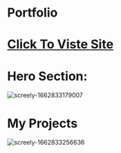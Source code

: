 # Portfolio
# <a href="https://surya-bbas.github.io/Portfolio/"> Click To Viste Site </a>

# Hero Section:
![screely-1662833179007](https://user-images.githubusercontent.com/99864714/189496157-300eb6dd-3c7c-484e-9bf6-48a208f82c64.png)

# My Projects
![screely-1662833256636](https://user-images.githubusercontent.com/99864714/189496207-581436a6-88ba-4e34-bc95-58eebc48f70a.png)
 
